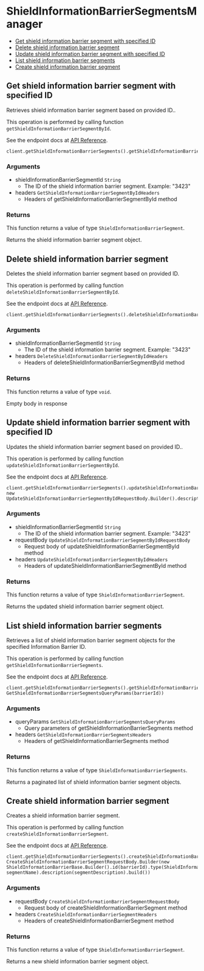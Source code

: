 # ShieldInformationBarrierSegmentsManager


- [Get shield information barrier segment with specified ID](#get-shield-information-barrier-segment-with-specified-id)
- [Delete shield information barrier segment](#delete-shield-information-barrier-segment)
- [Update shield information barrier segment with specified ID](#update-shield-information-barrier-segment-with-specified-id)
- [List shield information barrier segments](#list-shield-information-barrier-segments)
- [Create shield information barrier segment](#create-shield-information-barrier-segment)

## Get shield information barrier segment with specified ID

Retrieves shield information barrier segment based on provided ID..

This operation is performed by calling function `getShieldInformationBarrierSegmentById`.

See the endpoint docs at
[API Reference](https://developer.box.com/reference/get-shield-information-barrier-segments-id/).

<!-- sample get_shield_information_barrier_segments_id -->
```
client.getShieldInformationBarrierSegments().getShieldInformationBarrierSegmentById(segmentId)
```

### Arguments

- shieldInformationBarrierSegmentId `String`
  - The ID of the shield information barrier segment. Example: "3423"
- headers `GetShieldInformationBarrierSegmentByIdHeaders`
  - Headers of getShieldInformationBarrierSegmentById method


### Returns

This function returns a value of type `ShieldInformationBarrierSegment`.

Returns the shield information barrier segment object.


## Delete shield information barrier segment

Deletes the shield information barrier segment
based on provided ID.

This operation is performed by calling function `deleteShieldInformationBarrierSegmentById`.

See the endpoint docs at
[API Reference](https://developer.box.com/reference/delete-shield-information-barrier-segments-id/).

<!-- sample delete_shield_information_barrier_segments_id -->
```
client.getShieldInformationBarrierSegments().deleteShieldInformationBarrierSegmentById(segmentId)
```

### Arguments

- shieldInformationBarrierSegmentId `String`
  - The ID of the shield information barrier segment. Example: "3423"
- headers `DeleteShieldInformationBarrierSegmentByIdHeaders`
  - Headers of deleteShieldInformationBarrierSegmentById method


### Returns

This function returns a value of type `void`.

Empty body in response


## Update shield information barrier segment with specified ID

Updates the shield information barrier segment based on provided ID..

This operation is performed by calling function `updateShieldInformationBarrierSegmentById`.

See the endpoint docs at
[API Reference](https://developer.box.com/reference/put-shield-information-barrier-segments-id/).

<!-- sample put_shield_information_barrier_segments_id -->
```
client.getShieldInformationBarrierSegments().updateShieldInformationBarrierSegmentById(segmentId, new UpdateShieldInformationBarrierSegmentByIdRequestBody.Builder().description(updatedSegmentDescription).build())
```

### Arguments

- shieldInformationBarrierSegmentId `String`
  - The ID of the shield information barrier segment. Example: "3423"
- requestBody `UpdateShieldInformationBarrierSegmentByIdRequestBody`
  - Request body of updateShieldInformationBarrierSegmentById method
- headers `UpdateShieldInformationBarrierSegmentByIdHeaders`
  - Headers of updateShieldInformationBarrierSegmentById method


### Returns

This function returns a value of type `ShieldInformationBarrierSegment`.

Returns the updated shield information barrier segment object.


## List shield information barrier segments

Retrieves a list of shield information barrier segment objects
for the specified Information Barrier ID.

This operation is performed by calling function `getShieldInformationBarrierSegments`.

See the endpoint docs at
[API Reference](https://developer.box.com/reference/get-shield-information-barrier-segments/).

<!-- sample get_shield_information_barrier_segments -->
```
client.getShieldInformationBarrierSegments().getShieldInformationBarrierSegments(new GetShieldInformationBarrierSegmentsQueryParams(barrierId))
```

### Arguments

- queryParams `GetShieldInformationBarrierSegmentsQueryParams`
  - Query parameters of getShieldInformationBarrierSegments method
- headers `GetShieldInformationBarrierSegmentsHeaders`
  - Headers of getShieldInformationBarrierSegments method


### Returns

This function returns a value of type `ShieldInformationBarrierSegments`.

Returns a paginated list of shield information barrier segment objects.


## Create shield information barrier segment

Creates a shield information barrier segment.

This operation is performed by calling function `createShieldInformationBarrierSegment`.

See the endpoint docs at
[API Reference](https://developer.box.com/reference/post-shield-information-barrier-segments/).

<!-- sample post_shield_information_barrier_segments -->
```
client.getShieldInformationBarrierSegments().createShieldInformationBarrierSegment(new CreateShieldInformationBarrierSegmentRequestBody.Builder(new ShieldInformationBarrierBase.Builder().id(barrierId).type(ShieldInformationBarrierBaseTypeField.SHIELD_INFORMATION_BARRIER).build(), segmentName).description(segmentDescription).build())
```

### Arguments

- requestBody `CreateShieldInformationBarrierSegmentRequestBody`
  - Request body of createShieldInformationBarrierSegment method
- headers `CreateShieldInformationBarrierSegmentHeaders`
  - Headers of createShieldInformationBarrierSegment method


### Returns

This function returns a value of type `ShieldInformationBarrierSegment`.

Returns a new shield information barrier segment object.


